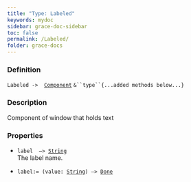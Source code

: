 ```yaml
---
title: "Type: Labeled"
keywords: mydoc
sidebar: grace-doc-sidebar
toc: false
permalink: /Labeled/
folder: grace-docs
---
```


### Definition
`Labeled ->  `[`Component`](/grace-documentation/Component) `&``type``{...added methods below...}`

### Description
Component of window that holds text

### Properties
- `label  —> `[`String`]({{site.baseurl}}/404)  
The label name.
  
- `label:= (value: `[`String`]({{site.baseurl}}/404)`) —> `[`Done`]({{site.baseurl}}/404)  
  
